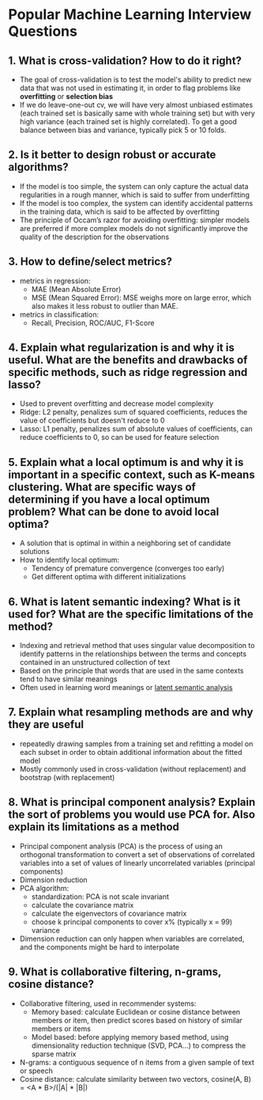 # Popular Machine Learning Interview Questions

## 1. What is cross-validation? How to do it right?
* The goal of cross-validation is to test the model's ability to predict new data that was not used in estimating it, in order to flag problems like **overfitting** or **selection bias**
* If we do leave-one-out cv, we will have very almost unbiased estimates (each trained set is basically same with whole training set) but with very high variance (each trained set is highly correlated). To get a good balance between bias and variance, typically pick 5 or 10 folds.

## 2. Is it better to design robust or accurate algorithms?
* If the model is too simple, the system can only capture the actual data regularities in a rough manner, which is said to suffer from underfitting
* If the model is too complex, the system can identify accidental patterns in the training data, which is said to be affected by overfitting
* The principle of Occam’s razor for avoiding overfitting: simpler models are preferred if more complex models do not significantly improve the quality of the description for the observations

## 3. How to define/select metrics?
* metrics in regression:
  * MAE (Mean Absolute Error)
  * MSE (Mean Squared Error): MSE weighs more on large error, which also makes it less robust to outlier than MAE.
* metrics in classification:
  * Recall, Precision, ROC/AUC, F1-Score

## 4. Explain what regularization is and why it is useful. What are the benefits and drawbacks of specific methods, such as ridge regression and lasso?
* Used to prevent overfitting and decrease model complexity
* Ridge: L2 penalty, penalizes sum of squared coefficients, reduces the value of coefficients but doesn't reduce to 0
* Lasso: L1 penalty, penalizes sum of absolute values of coefficients, can reduce coefficients to 0, so can be used for feature selection

## 5. Explain what a local optimum is and why it is important in a specific context, such as K-means clustering. What are specific ways of determining if you have a local optimum problem? What can be done to avoid local optima?
* A solution that is optimal in within a neighboring set of candidate solutions
* How to identify local optimum:
  * Tendency of premature convergence (converges too early)
  * Get different optima with different initializations

## 6. What is latent semantic indexing? What is it used for? What are the specific limitations of the method?
* Indexing and retrieval method that uses singular value decomposition to identify patterns in the relationships between the terms and concepts contained in an unstructured collection of text
* Based on the principle that words that are used in the same contexts tend to have similar meanings
* Often used in learning word meanings or [latent semantic analysis](https://www.asc.ohio-state.edu/reidy.16/LSAtutorial.pdf)

## 7. Explain what resampling methods are and why they are useful
* repeatedly drawing samples from a training set and refitting a model on each subset in order to obtain additional information about the fitted model
* Mostly commonly used in cross-validation (without replacement) and bootstrap (with replacement)

## 8. What is principal component analysis? Explain the sort of problems you would use PCA for. Also explain its limitations as a method
* Principal component analysis (PCA) is the process of using an orthogonal transformation to convert a set of observations of correlated variables into a set of values of linearly uncorrelated variables (principal components)
* Dimension reduction
* PCA algorithm:
  * standardization: PCA is not scale invariant
  * calculate the covariance matrix
  * calculate the eigenvectors of covariance matrix
  * choose k principal components to cover x% (typically x = 99) variance
* Dimension reduction can only happen when variables are correlated, and the components might be hard to interpolate

## 9. What is collaborative filtering, n-grams, cosine distance?
* Collaborative filtering, used in recommender systems:
  * Memory based: calculate Euclidean or cosine distance between members or item, then predict scores based on history of similar members or items
  * Model based: before applying memory based method, using dimensionality reduction technique (SVD, PCA...) to compress the sparse matrix
* N-grams: a contiguous sequence of n items from a given sample of text or speech
* Cosine distance: calculate similarity between two vectors, cosine(A, B) = <A * B>/(|A| * |B|)
